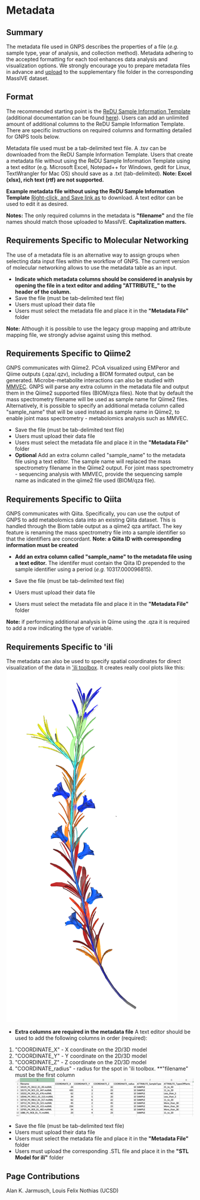 # Metadata

## Summary
The metadata file used in GNPS describes the properties of a file (*e.g.* sample type, year of analysis, and collection method). Metadata adhering to the accepted formatting for each tool enhances data analysis and visualization options. We strongly encourage you to prepare metadata files in advance and [upload](https://mwang87.github.io/ReDU-MS2-Documentation/HowtoContribute/) to the supplementary file folder in the corresponding MassIVE dataset.

## Format
The recommended starting point is the [ReDU Sample Information Template](https://docs.google.com/spreadsheets/d/1v71bnUd8fiXX51zuZIUAvYETWmpwFQj-M3mu4CNsHBU/edit?usp=sharing) (additional documentation can be found [here](https://mwang87.github.io/ReDU-MS2-Documentation/HowtoContribute/)). Users can add an unlimited amount of additional columns to the ReDU Sample Information Template. There are specific instructions on required columns and formatting detailed for GNPS tools below.

Metadata file used must be a tab-delimited text file. A .tsv can be downloaded from the ReDU Sample Information Template. Users that create a metadata file without using the ReDU Sample Information Template using a text editor (e.g. Microsoft Excel, Notepad++ for Windows, gedit for Linux, TextWrangler for Mac OS) should save as a .txt (tab-delimited). **Note: Excel (xlsx), rich text (rtf) are not supported.**

**Example metadata file without using the ReDU Sample Information Template**
[Right-click, and Save link as](https://raw.githubusercontent.com/DorresteinLaboratory/GNPS-Trinity/master/GNPS-Trinity_template_files/metadata_GNPS_AMG_demo.txt) to download. A text editor can be used to edit it as desired. 

**Notes:** The only required columns in the metadata is **"filename"** and the file names should match those uploaded to MassIVE. **Capitalization matters.**

## Requirements Specific to Molecular Networking
The use of a metadata file is an alternative way to assign groups when selecting data input files within the workflow of GNPS. The current version of molecular networking allows to use the metadata table as an input. 
* **Indicate which metadata columns should be considered in analysis by opening the file in a text editor and adding "ATTRIBUTE_" to the header of the column.**
* Save the file (must be tab-delimited text file)
* Users must upload their data file
* Users must select the metadata file and place it in the **"Metadata File"** folder

**Note:** Although it is possible to use the legacy group mapping and attribute mapping file, we strongly advise against using this method.

## Requirements Specific to Qiime2
GNPS communicates with Qiime2. PCoA visualized using EMPeror and Qiime outputs (.qza/.qzv), including a BIOM formated output, can be generated. Microbe-metabolite interactions can also be studied with [MMVEC](https://www.nature.com/articles/s41592-019-0616-3). GNPS will parse any extra column in the metadata file and output them in the Qiime2 supported files (BIOM/qza files). Note that by default the mass spectrometry filename will be used as sample name for Qiime2 files. Alternatively, it is possible to specify an additional metada column called "sample_name" that will be used instead as sample name in Qiime2, to enable joint mass spectrometry - metabolomics analysis such as MMVEC.

* Save the file (must be tab-delimited text file)
* Users must upload their data file
* Users must select the metadata file and place it in the **"Metadata File"** folder
* **Optional** Add an extra column called "sample_name" to the metadata file using a text editor. The sample name will replaced the mass spectrometry filename in the Qiime2 output. For joint mass spectrometry - sequencing analysis with MMVEC, provide the sequencing sample name as indicated in the qiime2 file used (BIOM/qza file).

## Requirements Specific to Qiita
GNPS communicates with Qiita. Specifically, you can use the output of GNPS to add metabolomics data into an existing Qiita dataset. This is handled through the Biom table output as a qiime2 qza artifact. The key feature is renaming the mass spectrometry file into a sample identifier so that the identifiers are concordant. **Note: a Qiita ID with corresponding information must be created**

* **Add an extra column called "sample_name" to the metadata file using a text editor.** The identifer must contain the Qiita ID prepended to the sample identifier using a period (*e.g.* 10317.000096815).

* Save the file (must be tab-delimited text file)
* Users must upload their data file
* Users must select the metadata file and place it in the **"Metadata File"** folder

**Note:** if performing additional analysis in Qiime using the .qza it is required to add a row indicating the type of variable.


## Requirements Specific to 'ili
The metadata can also be used to specify spatial coordinates for direct visualization of the data in ['ili toolbox](https://ili.embl.de/). It creates really cool plots like this:
![ili_example](img/networking/ili_example.png)
* **Extra columns are required in the metadata file** A text editor should be used to add the following columns in order (required):
1. "COORDINATE_X" - X coordinate on the 2D/3D model
2. "COORDINATE_Y" - Y coordinate on the 2D/3D model
3. "COORDINATE_Z" - Z coordinate on the 2D/3D model
4. "COORDINATE_radius" - radius for the spot in 'ili toolbox.
**"filename" must be the first column
![ili](img/networking/ili-table.png)

* Save the file (must be tab-delimited text file)
* Users must upload their data file
* Users must select the metadata file and place it in the **"Metadata File"** folder
* Users must upload the corresponding .STL file and place it in the **"STL Model for ili"** folder

## Page Contributions
Alan K. Jarmusch, Louis Felix Nothias (UCSD)
